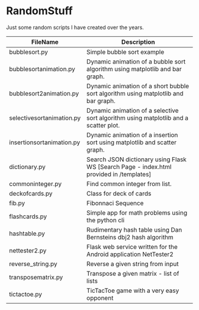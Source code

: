 # RandomStuff
Just some random scripts I have created over the years.       

FileName      | Description
------------- | -------------
bubblesort.py  | Simple bubble sort example 
bubblesortanimation.py  | Dynamic animation of a bubble sort algorithm using matplotlib and bar graph. 
bubblesort2animation.py  | Dynamic animation of a short bubble sort algorithm using matplotlib and bar graph. 
selectivesortanimation.py  | Dynamic animation of a selective sort algorithm using matplotlib and a scatter plot. 
insertionsortanimation.py |  Dynamic animation of a insertion sort using matplotlib and scatter graph.
dictionary.py  | Search JSON dictionary using Flask WS [Search Page - index.html provided in /templates] 
commoninteger.py  |   Find common integer from list.  
deckofcards.py | Class for deck of cards       
fib.py     | Fibonnaci Sequence 
flashcards.py    | Simple app for math problems using the python cli 
hashtable.py   |  Rudimentary hash table using Dan Bernsteins dbj2 hash algorithm  
nettester2.py  | Flask web service written for the Android application NetTester2
reverse_string.py | Reverse a given string from input  
transposematrix.py | Transpose a given matrix - list of lists
tictactoe.py  | TicTacToe game with a very easy opponent


   









